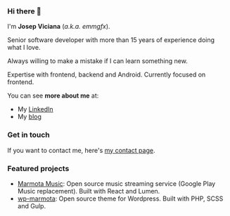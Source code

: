 ### Hi there 👋

I'm **Josep Viciana** (*a.k.a. emmgfx*).

Senior software developer with more than 15 years of experience doing what I love.

Always willing to make a mistake if I can learn something new.

Expertise with frontend, backend and Android. Currently focused on frontend.

You can see **more about me** at:

 - My [LinkedIn](https://www.linkedin.com/in/emmgfx) 
 - My [blog](https://www.emm-gfx.net/)

### Get in touch
 
If you want to contact me, here's [my contact page](https://www.emm-gfx.net/contacto/).

### Featured projects

 - [Marmota Music](https://github.com/wearemarmota/marmota-music-webapp): Open source music streaming service (Google Play Music replacement). Built with React and Lumen.
 - [wp-marmota](https://github.com/emmgfx/wp-marmota): Open source theme for Wordpress. Built with PHP, SCSS and Gulp.
